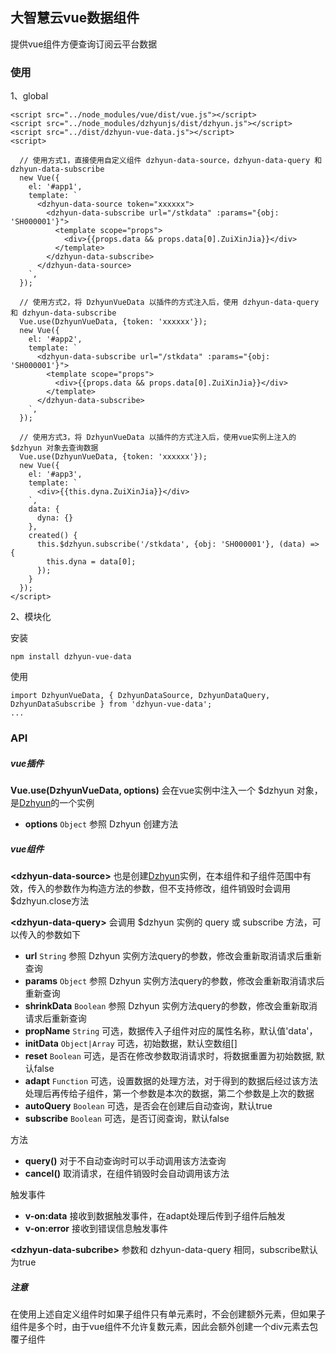 大智慧云vue数据组件
---
提供vue组件方便查询订阅云平台数据

### 使用
1、global
    
    <script src="../node_modules/vue/dist/vue.js"></script>
    <script src="../node_modules/dzhyunjs/dist/dzhyun.js"></script>
    <script src="../dist/dzhyun-vue-data.js"></script>
    <script>
      
      // 使用方式1，直接使用自定义组件 dzhyun-data-source，dzhyun-data-query 和 dzhyun-data-subscribe
      new Vue({
        el: '#app1',
        template: `
          <dzhyun-data-source token="xxxxxx">
            <dzhyun-data-subscribe url="/stkdata" :params="{obj: 'SH000001'}">
              <template scope="props">
                <div>{{props.data && props.data[0].ZuiXinJia}}</div>
              </template>
            </dzhyun-data-subscribe>
          </dzhyun-data-source>
        `,
      });
      
      // 使用方式2，将 DzhyunVueData 以插件的方式注入后，使用 dzhyun-data-query 和 dzhyun-data-subscribe
      Vue.use(DzhyunVueData, {token: 'xxxxxx'});
      new Vue({
        el: '#app2',
        template: `
          <dzhyun-data-subscribe url="/stkdata" :params="{obj: 'SH000001'}">
            <template scope="props">
              <div>{{props.data && props.data[0].ZuiXinJia}}</div>
            </template>
          </dzhyun-data-subscribe>
        `,
      });
      
      // 使用方式3，将 DzhyunVueData 以插件的方式注入后，使用vue实例上注入的 $dzhyun 对象去查询数据
      Vue.use(DzhyunVueData, {token: 'xxxxxx'});
      new Vue({
        el: '#app3',
        template: `
          <div>{{this.dyna.ZuiXinJia}}</div>
        `,
        data: {
          dyna: {}
        },
        created() {
          this.$dzhyun.subscribe('/stkdata', {obj: 'SH000001'}, (data) => {
            this.dyna = data[0];
          });
        }
      });
    </script>

2、模块化

安装

    npm install dzhyun-vue-data

使用

    import DzhyunVueData, { DzhyunDataSource, DzhyunDataQuery, DzhyunDataSubscribe } from 'dzhyun-vue-data';
    ...

### API
##### vue插件
**Vue.use(DzhyunVueData, options)** 会在vue实例中注入一个 $dzhyun 对象，是[Dzhyun](https://github.com/huicloud/dzhyunjs)的一个实例
- **options** `Object` 参照 Dzhyun 创建方法

##### vue组件
**\<dzhyun-data-source\>** 也是创建[Dzhyun](https://github.com/huicloud/dzhyunjs)实例，在本组件和子组件范围中有效，传入的参数作为构造方法的参数，但不支持修改，组件销毁时会调用$dzhyun.close方法

**\<dzhyun-data-query\>** 会调用 $dzhyun 实例的 query 或 subscribe 方法，可以传入的参数如下
- **url** `String` 参照 Dzhyun 实例方法query的参数，修改会重新取消请求后重新查询
- **params** `Object` 参照 Dzhyun 实例方法query的参数，修改会重新取消请求后重新查询
- **shrinkData** `Boolean` 参照 Dzhyun 实例方法query的参数，修改会重新取消请求后重新查询
- **propName** `String` 可选，数据传入子组件对应的属性名称，默认值'data'，
- **initData** `Object|Array` 可选，初始数据，默认空数组[]
- **reset** `Boolean` 可选，是否在修改参数取消请求时，将数据重置为初始数据, 默认false
- **adapt** `Function` 可选，设置数据的处理方法，对于得到的数据后经过该方法处理后再传给子组件，第一个参数是本次的数据，第二个参数是上次的数据
- **autoQuery** `Boolean` 可选，是否会在创建后自动查询，默认true
- **subscribe** `Boolean` 可选，是否订阅查询，默认false

方法
- **query()** 对于不自动查询时可以手动调用该方法查询
- **cancel()** 取消请求，在组件销毁时会自动调用该方法

触发事件
- **v-on:data** 接收到数据触发事件，在adapt处理后传到子组件后触发
- **v-on:error** 接收到错误信息触发事件

**\<dzhyun-data-subcribe\>** 参数和 dzhyun-data-query 相同，subscribe默认为true

##### 注意
在使用上述自定义组件时如果子组件只有单元素时，不会创建额外元素，但如果子组件是多个时，由于vue组件不允许复数元素，因此会额外创建一个div元素去包覆子组件
